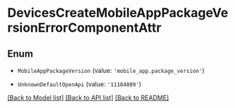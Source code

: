 # DevicesCreateMobileAppPackageVersionErrorComponentAttr


## Enum

* `MobileAppPackageVersion` (value: `'mobile_app.package_version'`)

* `UnknownDefaultOpenApi` (value: `'11184809'`)

[[Back to Model list]](../README.md#documentation-for-models) [[Back to API list]](../README.md#documentation-for-api-endpoints) [[Back to README]](../README.md)
